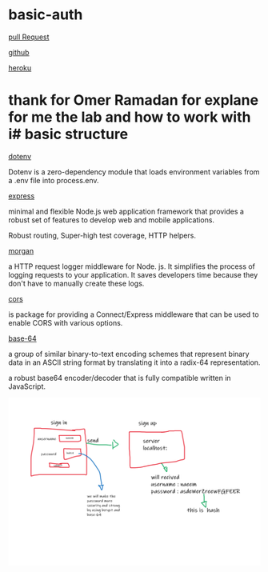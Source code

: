 # basic-auth

[pull Request](https://github.com/naeemmusamh/basic-auth/pull/7)

[github](https://github.com/naeemmusamh/basic-auth)

[heroku](https://basic-auths.herokuapp.com/)

# thank for Omer Ramadan for explane for me the lab and how to work with i# basic structure

[dotenv](https://www.npmjs.com/package/dotenv)

Dotenv is a zero-dependency module that loads environment variables from a .env file into process.env. 

[express](https://www.npmjs.com/package/express)

minimal and flexible Node.js web application framework that provides a robust set of features to develop web and mobile applications.

Robust routing, Super-high test coverage, HTTP helpers.

[morgan](https://www.npmjs.com/package/morgan)

a HTTP request logger middleware for Node. js. It simplifies the process of logging requests to your application. It saves developers time because they don't have to manually create these logs.

[cors](https://www.npmjs.com/package/cors)

is package for providing a Connect/Express middleware that can be used to enable CORS with various options.

[base-64](https://www.npmjs.com/package/base-64)

a group of similar binary-to-text encoding schemes that represent binary data in an ASCII string format by translating it into a radix-64 representation.

a robust base64 encoder/decoder that is fully compatible written in JavaScript.

![basic-auth](https://github.com/naeemmusamh/basic-auth/blob/main/img/basic-auth.png?raw=true)
